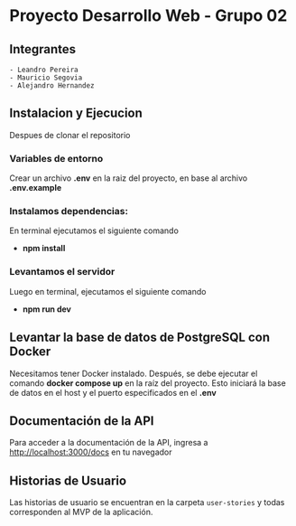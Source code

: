 # Proyecto Desarrollo Web - Grupo 02

## Integrantes
    - Leandro Pereira
    - Mauricio Segovia
    - Alejandro Hernandez

## Instalacion y Ejecucion

Despues de clonar el repositorio

### Variables de entorno

Crear un archivo **.env** en la raiz del proyecto, en base al archivo **.env.example**

### Instalamos dependencias:

En terminal ejecutamos el siguiente comando
- **npm install**

### Levantamos el servidor

Luego en terminal, ejecutamos el siguiente comando
- **npm run dev**

## Levantar la base de datos de PostgreSQL con Docker
Necesitamos tener Docker instalado. Después, se debe ejecutar el comando **docker compose up** en la raíz del proyecto.
Esto iniciará la base de datos en el host y el puerto especificados en el **.env**

## Documentación de la API

Para acceder a la documentación de la API, ingresa a [http://localhost:3000/docs](http://localhost:3000/docs) en tu navegador

## Historias de Usuario

Las historias de usuario se encuentran en la carpeta `user-stories` y todas corresponden al MVP de la aplicación.